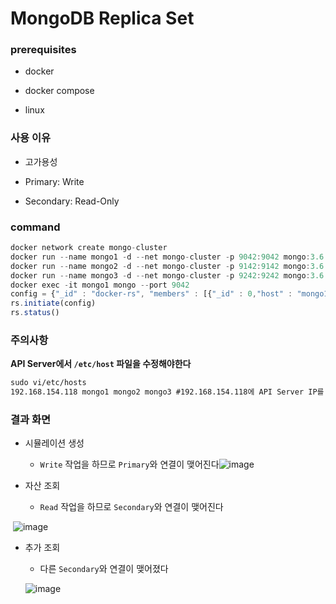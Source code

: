 # MongoDB Replica Set


### prerequisites

- docker

- docker compose

- linux

  

### 사용 이유

- 고가용성

- Primary: Write

- Secondary: Read-Only

  

### command

```js
docker network create mongo-cluster
docker run --name mongo1 -d --net mongo-cluster -p 9042:9042 mongo:3.6 mongod --replSet docker-rs --port 9042
docker run --name mongo2 -d --net mongo-cluster -p 9142:9142 mongo:3.6 mongod --replSet docker-rs --port 9142
docker run --name mongo3 -d --net mongo-cluster -p 9242:9242 mongo:3.6 mongod --replSet docker-rs --port 9242
docker exec -it mongo1 mongo --port 9042
config = {"_id" : "docker-rs", "members" : [{"_id" : 0,"host" : "mongo1:9042"},{"_id" : 1,"host" : "mongo2:9142"},{"_id" : 2,"host" : "mongo3:9242"}]}
rs.initiate(config)
rs.status() 
```



### 주의사항

**API Server에서 `/etc/host` 파일을 수정해야한다**

``` tex
sudo vi/etc/hosts
192.168.154.118 mongo1 mongo2 mongo3 #192.168.154.118에 API Server IP를 적는다
```



### 결과 화면

- 시뮬레이션 생성
  - `Write` 작업을 하므로 `Primary`와 연결이 맺어진다![image](https://user-images.githubusercontent.com/47052106/161195996-fd0cd70e-bb23-4cd3-babc-c2b9aa05525c.png)



- 자산 조회
  - `Read` 작업을 하므로 `Secondary`와 연결이 맺어진다

​			![image](https://user-images.githubusercontent.com/47052106/161196807-f46a927f-5210-4009-906d-aa92aba43cf8.png)

  - 추가 조회

    - 다른 `Secondary`와 연결이 맺어졌다

    ![image](https://user-images.githubusercontent.com/47052106/161196926-c0abfe06-7e1c-4247-ae2a-f609460156a3.png)

​        
